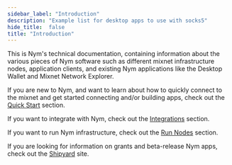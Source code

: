 ```yaml
---
sidebar_label: "Introduction"
description: "Example list for desktop apps to use with socks5"
hide_title:  false
title: "Introduction"
---
```


This is Nym's technical documentation, containing information about the various pieces of Nym software such as different mixnet infrastructure nodes, application clients, and existing Nym applications like the Desktop Wallet and Mixnet Network Explorer. 

If you are new to Nym, and want to learn about how to quickly connect to the mixnet and get started connecting and/or building apps, check out the [Quick Start](/docs/stable/quickstart/overview) section. 

If you want to integrate with Nym, check out the [Integrations](/docs/stable/integrations/overview) section. 

If you want to run Nym infrastructure, check out the [Run Nodes](/docs/stable/run-nodes/pre-built-binaries) section. 

If you are looking for information on grants and beta-release Nym apps, check out the [Shipyard](https://shipyard.nymtech.net) site. 

